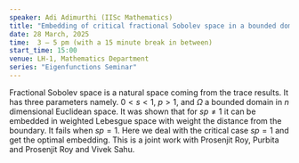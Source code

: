 ```yaml
---
speaker: Adi Adimurthi (IISc Mathematics)
title: "Embedding of critical fractional Sobolev space in a bounded domain"
date: 28 March, 2025
time:  3 – 5 pm (with a 15 minute break in between)
start_time: 15:00
venue: LH-1, Mathematics Department
series: "Eigenfunctions Seminar"
---
```


Fractional Sobolev space is a natural space coming from the
trace results. It has three parameters namely. $0<s<1$, $p>1$, and $\Omega$
a bounded domain in $n$ dimensional Euclidean space. It was shown
that for $sp \neq 1$ it can be embedded in weighted Lebesgue space
with weight the distance from the boundary. It fails when $sp =1$. Here
we deal with the critical case $sp=1$ and get the optimal embedding.
This is a joint work with Prosenjit Roy, Purbita and Prosenjit Roy and Vivek Sahu.
